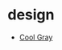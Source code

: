 # design

- [Cool Gray](https://medium.com/ge-design/iot-cool-gray-is-a-great-background-color-for-data-visualization-ebf18c318418)
